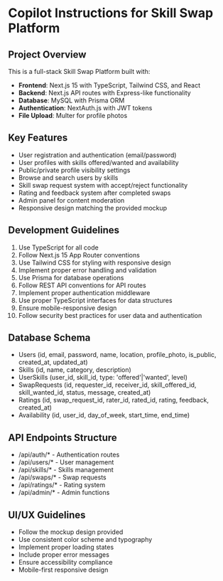 # Copilot Instructions for Skill Swap Platform

<!-- Use this file to provide workspace-specific custom instructions to Copilot. For more details, visit https://code.visualstudio.com/docs/copilot/copilot-customization#_use-a-githubcopilotinstructionsmd-file -->

## Project Overview
This is a full-stack Skill Swap Platform built with:
- **Frontend**: Next.js 15 with TypeScript, Tailwind CSS, and React
- **Backend**: Next.js API routes with Express-like functionality
- **Database**: MySQL with Prisma ORM
- **Authentication**: NextAuth.js with JWT tokens
- **File Upload**: Multer for profile photos

## Key Features
- User registration and authentication (email/password)
- User profiles with skills offered/wanted and availability
- Public/private profile visibility settings
- Browse and search users by skills
- Skill swap request system with accept/reject functionality
- Rating and feedback system after completed swaps
- Admin panel for content moderation
- Responsive design matching the provided mockup

## Development Guidelines
1. Use TypeScript for all code
2. Follow Next.js 15 App Router conventions
3. Use Tailwind CSS for styling with responsive design
4. Implement proper error handling and validation
5. Use Prisma for database operations
6. Follow REST API conventions for API routes
7. Implement proper authentication middleware
8. Use proper TypeScript interfaces for data structures
9. Ensure mobile-responsive design
10. Follow security best practices for user data and authentication

## Database Schema
- Users (id, email, password, name, location, profile_photo, is_public, created_at, updated_at)
- Skills (id, name, category, description)
- UserSkills (user_id, skill_id, type: 'offered'|'wanted', level)
- SwapRequests (id, requester_id, receiver_id, skill_offered_id, skill_wanted_id, status, message, created_at)
- Ratings (id, swap_request_id, rater_id, rated_id, rating, feedback, created_at)
- Availability (id, user_id, day_of_week, start_time, end_time)

## API Endpoints Structure
- /api/auth/* - Authentication routes
- /api/users/* - User management
- /api/skills/* - Skills management
- /api/swaps/* - Swap requests
- /api/ratings/* - Rating system
- /api/admin/* - Admin functions

## UI/UX Guidelines
- Follow the mockup design provided
- Use consistent color scheme and typography
- Implement proper loading states
- Include proper error messages
- Ensure accessibility compliance
- Mobile-first responsive design
